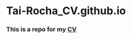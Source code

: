 # Tai-Rocha_CV.github.io

### This is a repo for my [CV](https://nbviewer.jupyter.org/github/Tai-Rocha/Tai-Rocha_CV.github.io/blob/main/TR_cv_EN_version.pdf)
